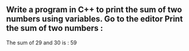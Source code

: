 Write a program in C++ to print the sum of two numbers using variables. Go to the editor
Print the sum of two numbers :
-----------------------------------
The sum of 29 and 30 is : 59
